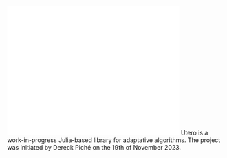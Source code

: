 <img src="docs/UteroLogoV2.5.png" alt="Utero Logo" width="400"/>
Utero is a work-in-progress Julia-based library for adaptative algorithms.
The project was initiated by Dereck Piché on the 19th of November 2023. 
